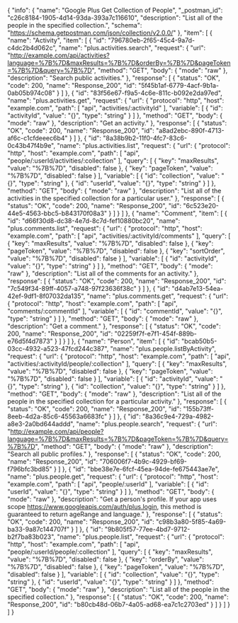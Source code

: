 {
  "info": {
    "name": "Google Plus Get Collection of People",
    "_postman_id": "c26c8184-1905-4d14-93da-393a7c116610",
    "description": "List all of the people in the specified collection.",
    "schema": "https://schema.getpostman.com/json/collection/v2.0.0/"
  },
  "item": [
    {
      "name": "Activity",
      "item": [
        {
          "id": "796780eb-2f65-45c4-9a7d-c4dc2b4d062c",
          "name": "plus.activities.search",
          "request": {
            "url": "http://example.com/api/activities?language=%7B%7D&maxResults=%7B%7D&orderBy=%7B%7D&pageToken=%7B%7D&query=%7B%7D",
            "method": "GET",
            "body": {
              "mode": "raw"
            },
            "description": "Search public activities."
          },
          "response": [
            {
              "status": "OK",
              "code": 200,
              "name": "Response_200",
              "id": "5f45b1af-6779-4acf-9b1a-0ab05b974c08"
            }
          ]
        },
        {
          "id": "83f56e67-f9a5-4c6e-811c-b092e2da97ed",
          "name": "plus.activities.get",
          "request": {
            "url": {
              "protocol": "http",
              "host": "example.com",
              "path": [
                "api",
                "activities/:activityId"
              ],
              "variable": [
                {
                  "id": "activityId",
                  "value": "{}",
                  "type": "string"
                }
              ]
            },
            "method": "GET",
            "body": {
              "mode": "raw"
            },
            "description": "Get an activity."
          },
          "response": [
            {
              "status": "OK",
              "code": 200,
              "name": "Response_200",
              "id": "a8ad2ebc-890f-4713-af6c-c1cfdeeec6b4"
            }
          ]
        },
        {
          "id": "8a38b9b2-11f0-4fc7-83c6-0c43b47f4b9e",
          "name": "plus.activities.list",
          "request": {
            "url": {
              "protocol": "http",
              "host": "example.com",
              "path": [
                "api",
                "people/:userId/activities/:collection"
              ],
              "query": [
                {
                  "key": "maxResults",
                  "value": "%7B%7D",
                  "disabled": false
                },
                {
                  "key": "pageToken",
                  "value": "%7B%7D",
                  "disabled": false
                }
              ],
              "variable": [
                {
                  "id": "collection",
                  "value": "{}",
                  "type": "string"
                },
                {
                  "id": "userId",
                  "value": "{}",
                  "type": "string"
                }
              ]
            },
            "method": "GET",
            "body": {
              "mode": "raw"
            },
            "description": "List all of the activities in the specified collection for a particular user."
          },
          "response": [
            {
              "status": "OK",
              "code": 200,
              "name": "Response_200",
              "id": "6c523e20-44e5-4563-bbc5-b843170f08a3"
            }
          ]
        }
      ]
    },
    {
      "name": "Comment",
      "item": [
        {
          "id": "d66f30d8-dc38-4e7d-8c7d-fef10880bc20",
          "name": "plus.comments.list",
          "request": {
            "url": {
              "protocol": "http",
              "host": "example.com",
              "path": [
                "api",
                "activities/:activityId/comments"
              ],
              "query": [
                {
                  "key": "maxResults",
                  "value": "%7B%7D",
                  "disabled": false
                },
                {
                  "key": "pageToken",
                  "value": "%7B%7D",
                  "disabled": false
                },
                {
                  "key": "sortOrder",
                  "value": "%7B%7D",
                  "disabled": false
                }
              ],
              "variable": [
                {
                  "id": "activityId",
                  "value": "{}",
                  "type": "string"
                }
              ]
            },
            "method": "GET",
            "body": {
              "mode": "raw"
            },
            "description": "List all of the comments for an activity."
          },
          "response": [
            {
              "status": "OK",
              "code": 200,
              "name": "Response_200",
              "id": "7c549f34-89ff-4057-a748-97f23636f38c"
            }
          ]
        },
        {
          "id": "d4ab7e13-54ea-42ef-9df1-8f07032da135",
          "name": "plus.comments.get",
          "request": {
            "url": {
              "protocol": "http",
              "host": "example.com",
              "path": [
                "api",
                "comments/:commentId"
              ],
              "variable": [
                {
                  "id": "commentId",
                  "value": "{}",
                  "type": "string"
                }
              ]
            },
            "method": "GET",
            "body": {
              "mode": "raw"
            },
            "description": "Get a comment."
          },
          "response": [
            {
              "status": "OK",
              "code": 200,
              "name": "Response_200",
              "id": "02259f7f-e7f1-454f-889b-e76d5f4d7873"
            }
          ]
        }
      ]
    },
    {
      "name": "Person",
      "item": [
        {
          "id": "bcab50b5-03cc-4932-a523-47fcd244c387",
          "name": "plus.people.listByActivity",
          "request": {
            "url": {
              "protocol": "http",
              "host": "example.com",
              "path": [
                "api",
                "activities/:activityId/people/:collection"
              ],
              "query": [
                {
                  "key": "maxResults",
                  "value": "%7B%7D",
                  "disabled": false
                },
                {
                  "key": "pageToken",
                  "value": "%7B%7D",
                  "disabled": false
                }
              ],
              "variable": [
                {
                  "id": "activityId",
                  "value": "{}",
                  "type": "string"
                },
                {
                  "id": "collection",
                  "value": "{}",
                  "type": "string"
                }
              ]
            },
            "method": "GET",
            "body": {
              "mode": "raw"
            },
            "description": "List all of the people in the specified collection for a particular activity."
          },
          "response": [
            {
              "status": "OK",
              "code": 200,
              "name": "Response_200",
              "id": "155b73ff-8eeb-4d2a-85c6-45563a6683fc"
            }
          ]
        },
        {
          "id": "8a36c9e4-729a-4982-a8e3-2a0bd644addd",
          "name": "plus.people.search",
          "request": {
            "url": "http://example.com/api/people?language=%7B%7D&maxResults=%7B%7D&pageToken=%7B%7D&query=%7B%7D",
            "method": "GET",
            "body": {
              "mode": "raw"
            },
            "description": "Search all public profiles."
          },
          "response": [
            {
              "status": "OK",
              "code": 200,
              "name": "Response_200",
              "id": "706006f7-4b9c-4929-bf69-f796bfc3bd85"
            }
          ]
        },
        {
          "id": "bbe38e7e-6fcf-45ea-94de-fe675443ae7e",
          "name": "plus.people.get",
          "request": {
            "url": {
              "protocol": "http",
              "host": "example.com",
              "path": [
                "api",
                "people/:userId"
              ],
              "variable": [
                {
                  "id": "userId",
                  "value": "{}",
                  "type": "string"
                }
              ]
            },
            "method": "GET",
            "body": {
              "mode": "raw"
            },
            "description": "Get a person's profile. If your app uses scope https://www.googleapis.com/auth/plus.login, this method is guaranteed to return ageRange and language."
          },
          "response": [
            {
              "status": "OK",
              "code": 200,
              "name": "Response_200",
              "id": "c98b3a80-5f85-4a69-ba33-9a87c144707f"
            }
          ]
        },
        {
          "id": "9b805f57-77ee-4bd7-9712-b2f7ba83b023",
          "name": "plus.people.list",
          "request": {
            "url": {
              "protocol": "http",
              "host": "example.com",
              "path": [
                "api",
                "people/:userId/people/:collection"
              ],
              "query": [
                {
                  "key": "maxResults",
                  "value": "%7B%7D",
                  "disabled": false
                },
                {
                  "key": "orderBy",
                  "value": "%7B%7D",
                  "disabled": false
                },
                {
                  "key": "pageToken",
                  "value": "%7B%7D",
                  "disabled": false
                }
              ],
              "variable": [
                {
                  "id": "collection",
                  "value": "{}",
                  "type": "string"
                },
                {
                  "id": "userId",
                  "value": "{}",
                  "type": "string"
                }
              ]
            },
            "method": "GET",
            "body": {
              "mode": "raw"
            },
            "description": "List all of the people in the specified collection."
          },
          "response": [
            {
              "status": "OK",
              "code": 200,
              "name": "Response_200",
              "id": "b80cb48d-06b7-4a05-ad68-ea7c1c2703ed"
            }
          ]
        }
      ]
    }
  ]
}